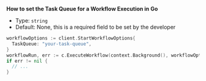 
**How to set the Task Queue for a Workflow Execution in Go**

- Type: `string`
- Default: None, this is a required field to be set by the developer

```go
workflowOptions := client.StartWorkflowOptions{
  TaskQueue: "your-task-queue",
}
workflowRun, err := c.ExecuteWorkflow(context.Background(), workflowOptions, YourWorkflowDefinition)
if err != nil {
  // ...
}
```
